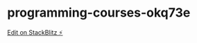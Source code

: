 # programming-courses-okq73e

[Edit on StackBlitz ⚡️](https://stackblitz.com/edit/programming-courses-okq73e)